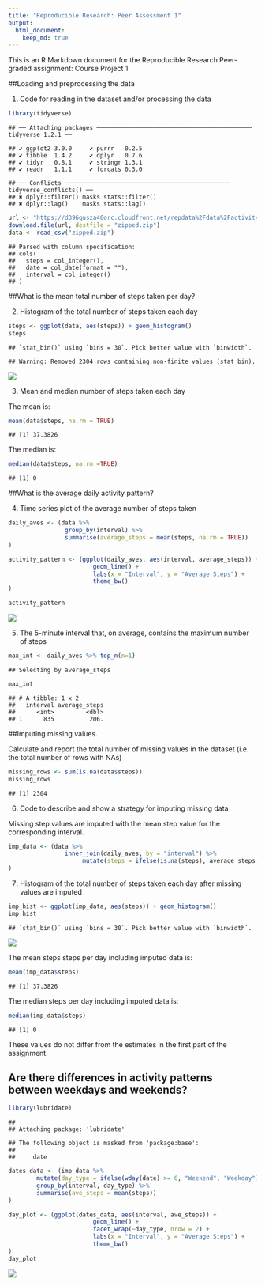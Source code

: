 ```yaml
---
title: "Reproducible Research: Peer Assessment 1"
output: 
  html_document:
    keep_md: true
---
```

This is an R Markdown document for the Reproducible Research Peer-graded assignment: Course Project 1 

##Loading and preprocessing the data

1. Code for reading in the dataset and/or processing the data

```r
library(tidyverse)
```

```
## ── Attaching packages ──────────────────────────────────────────── tidyverse 1.2.1 ──
```

```
## ✔ ggplot2 3.0.0     ✔ purrr   0.2.5
## ✔ tibble  1.4.2     ✔ dplyr   0.7.6
## ✔ tidyr   0.8.1     ✔ stringr 1.3.1
## ✔ readr   1.1.1     ✔ forcats 0.3.0
```

```
## ── Conflicts ─────────────────────────────────────────────── tidyverse_conflicts() ──
## ✖ dplyr::filter() masks stats::filter()
## ✖ dplyr::lag()    masks stats::lag()
```

```r
url <- "https://d396qusza40orc.cloudfront.net/repdata%2Fdata%2Factivity.zip"
download.file(url, destfile = "zipped.zip")
data <- read_csv("zipped.zip")
```

```
## Parsed with column specification:
## cols(
##   steps = col_integer(),
##   date = col_date(format = ""),
##   interval = col_integer()
## )
```

##What is the mean total number of steps taken per day?

2. Histogram of the total number of steps taken each day

```r
steps <- ggplot(data, aes(steps)) + geom_histogram()
steps
```

```
## `stat_bin()` using `bins = 30`. Pick better value with `binwidth`.
```

```
## Warning: Removed 2304 rows containing non-finite values (stat_bin).
```

![](PA1_template_files/figure-html/unnamed-chunk-2-1.png)<!-- -->

3. Mean and median number of steps taken each day

The mean is:

```r
mean(data$steps, na.rm = TRUE)
```

```
## [1] 37.3826
```

The median is:

```r
median(data$steps, na.rm =TRUE)
```

```
## [1] 0
```

##What is the average daily activity pattern?

4. Time series plot of the average number of steps taken

```r
daily_aves <- (data %>% 
                group_by(interval) %>% 
                summarise(average_steps = mean(steps, na.rm = TRUE))
)

activity_pattern <- (ggplot(daily_aves, aes(interval, average_steps)) +
                        geom_line() +
                        labs(x = "Interval", y = "Average Steps") +
                        theme_bw()
)

activity_pattern
```

![](PA1_template_files/figure-html/unnamed-chunk-5-1.png)<!-- -->

5. The 5-minute interval that, on average, contains the maximum number of steps

```r
max_int <- daily_aves %>% top_n(n=1)
```

```
## Selecting by average_steps
```

```r
max_int
```

```
## # A tibble: 1 x 2
##   interval average_steps
##      <int>         <dbl>
## 1      835          206.
```

##Imputing missing values.

Calculate and report the total number of missing values in the dataset (i.e. the total number of rows with NAs)

```r
missing_rows <- sum(is.na(data$steps))
missing_rows
```

```
## [1] 2304
```

6. Code to describe and show a strategy for imputing missing data

Missing step values are imputed with the mean step value for the corresponding interval.

```r
imp_data <- (data %>% 
                inner_join(daily_aves, by = "interval") %>%
                     mutate(steps = ifelse(is.na(steps), average_steps, steps))
)
```

7. Histogram of the total number of steps taken each day after missing values are imputed

```r
imp_hist <- ggplot(imp_data, aes(steps)) + geom_histogram() 
imp_hist
```

```
## `stat_bin()` using `bins = 30`. Pick better value with `binwidth`.
```

![](PA1_template_files/figure-html/unnamed-chunk-9-1.png)<!-- -->

The mean steps steps per day including imputed data is:

```r
mean(imp_data$steps)
```

```
## [1] 37.3826
```

The median steps per day including imputed data is:

```r
median(imp_data$steps)
```

```
## [1] 0
```

These values do not differ from the estimates in the first part of the assignment.

## Are there differences in activity patterns between weekdays and weekends?


```r
library(lubridate)
```

```
## 
## Attaching package: 'lubridate'
```

```
## The following object is masked from 'package:base':
## 
##     date
```

```r
dates_data <- (imp_data %>% 
        mutate(day_type = ifelse(wday(date) >= 6, "Weekend", "Weekday")) %>%
        group_by(interval, day_type) %>%
        summarise(ave_steps = mean(steps))
)

day_plot <- (ggplot(dates_data, aes(interval, ave_steps)) +
                        geom_line() +
                        facet_wrap(~day_type, nrow = 2) +
                        labs(x = "Interval", y = "Average Steps") +
                        theme_bw()
)
day_plot
```

![](PA1_template_files/figure-html/unnamed-chunk-12-1.png)<!-- -->
